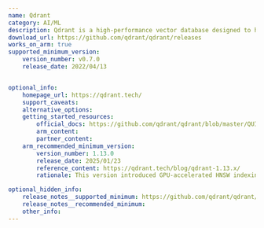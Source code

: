 ```yaml
---
name: Qdrant
category: AI/ML
description: Qdrant is a high-performance vector database designed to handle large-scale, high-dimensional vector data. It is particularly useful for applications in machine learning and artificial intelligence.
download_url: https://github.com/qdrant/qdrant/releases
works_on_arm: true
supported_minimum_version:
    version_number: v0.7.0
    release_date: 2022/04/13


optional_info:
    homepage_url: https://qdrant.tech/
    support_caveats:
    alternative_options:
    getting_started_resources:
        official_docs: https://github.com/qdrant/qdrant/blob/master/QUICK_START.md
        arm_content:
        partner_content:
    arm_recommended_minimum_version:
        version_number: 1.13.0
        release_date: 2025/01/23
        reference_content: https://qdrant.tech/blog/qdrant-1.13.x/
        rationale: This version introduced GPU-accelerated HNSW indexing, significantly reducing indexing times by up to 10x compared to CPU-based methods.

optional_hidden_info:
    release_notes__supported_minimum: https://github.com/qdrant/qdrant/releases/tag/v0.7.0
    release_notes__recommended_minimum:
    other_info: 
---
```



